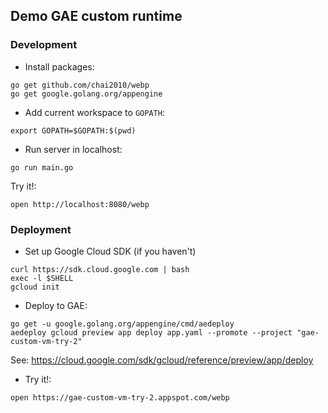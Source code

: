 ## Demo GAE custom runtime

### Development

- Install packages:

```
go get github.com/chai2010/webp
go get google.golang.org/appengine
```

- Add current workspace to `GOPATH`:

```
export GOPATH=$GOPATH:$(pwd)
```

- Run server in localhost:

```
go run main.go
```

  Try it!:

```
open http://localhost:8080/webp
```

### Deployment

* Set up Google Cloud SDK (if you haven't)

```
curl https://sdk.cloud.google.com | bash
exec -l $SHELL
gcloud init
```

* Deploy to GAE:

```
go get -u google.golang.org/appengine/cmd/aedeploy
aedeploy gcloud preview app deploy app.yaml --promote --project "gae-custom-vm-try-2"
```

See: https://cloud.google.com/sdk/gcloud/reference/preview/app/deploy

* Try it!:

```
open https://gae-custom-vm-try-2.appspot.com/webp
```

